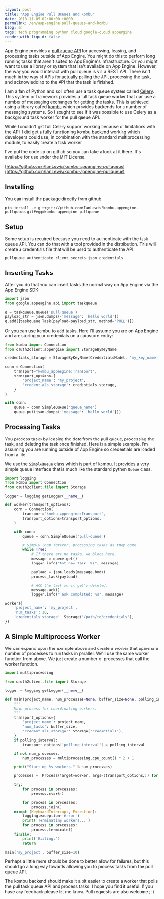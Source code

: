 ```yaml
---
layout: post
title: "App Engine Pull Queues and kombu"
date: 2013-11-05 02:00:00 +0000
permalink: /en/app-engine-pull-queues-and-kombu
blog: en
tags: tech programming python cloud google-cloud appengine
render_with_liquid: false
---
```


App Engine provides a [pull queue API](https://developers.google.com/appengine/docs/python/taskqueue/overview-pull)
for accessing, leasing, and processing tasks outside of App Engine. You might
do this to perform long running tasks that aren't suited to App Engine's
infrastructure. Or you might want to use a library or system that isn't
available on App Engine. However, the way you would interact with pull queue is
via a REST API. There isn't much in the way of APIs for actually polling the
API, processing the task, and acknowledging to the API that the task is
finished.

I am a fan of Python and so I often use a task queue system called [Celery](http://www.celeryproject.org/). This system or framework provides a full
task queue worker that can use a number of messaging exchanges for getting the
tasks. This is achieved using a library called [kombu](http://kombu.readthedocs.org/) which provides backends for a number of
messaging systems. So I sought to see if it was possible to use Celery as a
background task worker for the pull queue API.

While I couldn't get full Celery support working because of limitations with
the API, I did get a fully functioning kombu backend working which developers
could use, in combination with the standard multiprocessing module, to easily
create a task worker.

I've put the code up on github so you can take a look at it there. It's
available for use under the MIT License.

[https://github.com/IanLewis/kombu-appengine-pullqueue](https://github.com/IanLewis/kombu-appengine-pullqueue)

## Installing

You can install the package directly from github:

```shell
pip install -e git+git://github.com/IanLewis/kombu-appengine-pullqueue.git#egg=kombu-appengine-pullqueue
```

## Setup

Some setup is required because you need to authenticate with the task queue
API. You can do that with a tool provided in the distribution. This will create
a credentials file that will be used to authenticate the API.

```shell
pullqueue_authenticate client_secrets.json credentials
```

## Inserting Tasks

After you do that you can insert tasks the normal way on App Engine via the App
Engine SDK:

```python
import json
from google.appengine.api import taskqueue

q = taskqueue.Queue('pull-queue')
payload_str = json.dumps({'message': 'hello world'})
q.add([taskqueue.Task(payload=payload_str, method='PULL')])
```

Or you can use kombu to add tasks. Here I'll assume you are on App Engine and
are storing your credentials on a datastore entity:

```python
from kombu import Connection
from oauth2client.appengine import StorageByKeyName

credentials_storage = StorageByKeyName(CredentialsModel, 'my_key_name', 'credentials')

conn = Connection(
    transport="kombu_appengine:Transport",
    transport_options={
        'project_name': "my_project",
        'credentials_storage': credentials_storage,
    }
)

with conn:
    queue = conn.SimpleQueue('queue_name')
    queue.put(json.dumps({'message': 'hello world'}))
```

## Processing Tasks

You process tasks by leasing the data from the pull queue, processing the task,
and deleting the task once finished. Here is a simple example. I'm assuming you
are running outside of App Engine so credentials are loaded from a file.

We use the `SimpleQueue` class which is part of kombu. It provides a very
simple queue interface that is much like the standard python `Queue` class.

```python
import logging
from kombu import Connection
from oauth2client.file import Storage

logger = logging.getLogger(__name__)

def worker(transport_options):
    conn = Connection(
        transport="kombu_appengine:Transport",
        transport_options=transport_options,
    )

    with conn:
        queue = conn.SimpleQueue('pull-queue')

        # Simply loop forever, processing tasks as they come.
        while True:
            # If there are no tasks, we block here.
            message = queue.get()
            logger.info("Got new task: %s", message)

            payload = json.loads(message.body)
            process_task(payload)

            # ACK the task so it get's deleted.
            message.ack()
            logger.info("Task completed: %s", message)

worker({
    'project_name': 'my_project',
    'num_tasks': 10,
    'credentials_storage': Storage('/path/to/credentials'),
})
```

## A Simple Multiprocess Worker

We can expand upon the example above and create a worker that spawns a number
of processes to run tasks in parallel. We'll use the same worker function from
above. We just create a number of processes that call the worker function.

```python
import multiprocessing

from oauth2client.file import Storage

logger = logging.getLogger(__name__)

def main(project_name, num_processes=None, buffer_size=None, polling_interval=None):
    """
    Main process for coordinating workers.
    """
    transport_options={
        'project_name': project_name,
        'num_tasks': buffer_size,
        'credentials_storage': Storage('credentials'),
    }
    if polling_interval:
        transport_options['polling_interval'] = polling_interval

    if not num_processes:
        num_processes = multiprocessing.cpu_count() * 2 + 1

    print("Starting %s workers." % num_processes)

    processes = [Process(target=worker, args=(transport_options,)) for i in range(num_processes)]

    try:
        for process in processes:
            process.start()

        for process in processes:
            process.join()
    except (KeyboardInterrupt, Exception):
        logging.exception("Error")
        print('Terminating workers...')
        for process in processes:
            process.terminate()
    finally:
        print('Exiting.')
        return

main('my_project', buffer_size=10)
```

Perhaps a little more should be done to better allow for failures, but this
should go a long way towards allowing you to process tasks from the pull queue
API.

The kombu backend should make it a bit easier to create a worker that polls the
pull task queue API and process tasks. I hope you find it useful. If you have
any feedback please let me know. Pull requests are also welcome ;-)
